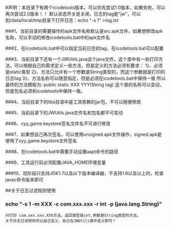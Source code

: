 #声明：本目录下有两个icodetools版本，可以优先尝试1.0版本，如果失败，可以再次尝试2.0版本！！
      默认状态开关是关闭，日志的tag是"jw"，可以到/data/local/tmp目录下打开日志：echo "-s 1" >log.txt	

###1、当前目录的需要操作的apk文件名称默认是src.apk文件，如果想修改apk名称，可以手动的修改icodetools.bat中的apk文件名

###2、在icodetools.bat中可以指定当前日志的tag，在icodetools.bat可以配置

###3、当前目录下还有一个JWUtils.java这个java文件，这个类中有一些打印方法，可以根据自己的需求定义一些方法，但是定义的方法必须有要求：
	1》、必须是static类型
	2》、方法只允许有一个参数是String类型的，而这个参数就是打印的日志tag
	3》、方法名称可以随意指定，但是必须在icodetools.bat中保持一致
	所以最终的方法模板为: public static XXX YYY(String tag)
	这个类的名称可以变动，但是包名必须和icodetools中保持一致。

###4、当前目录下的libs目录中是工具依赖的jar包，不可以随便修改

###5、当前目录下的JWUtils.java文件名和包名都不可变动

###6、cyy_game.keystore签名文件名不可进行修改

###7、如果想自己再次签名，可以使用unsigned.apk文件操作，signed.apk是使用了cyy_game.keystore文件签名

###8、在icodetools.bat中需要手动设置aapt命令的路径

###9、工具运行前必须配置JAVA_HOME环境变量

###10、现阶段只支持JDK1.7以及以下版本编译器，不支持1.8以及以上的，检查javac命令版本即可



##关于日志过滤规则使用
### echo "-s 1 -m XXX -c com.xxx.xxx -r int -p (java.lang.String)"
	只打印 com.xxx.xxx.XXX方法，返回类型是int,参数是String类型的方法。
	关于日志过滤规则可以自己定义，自己在JWUtils类中定义即可！